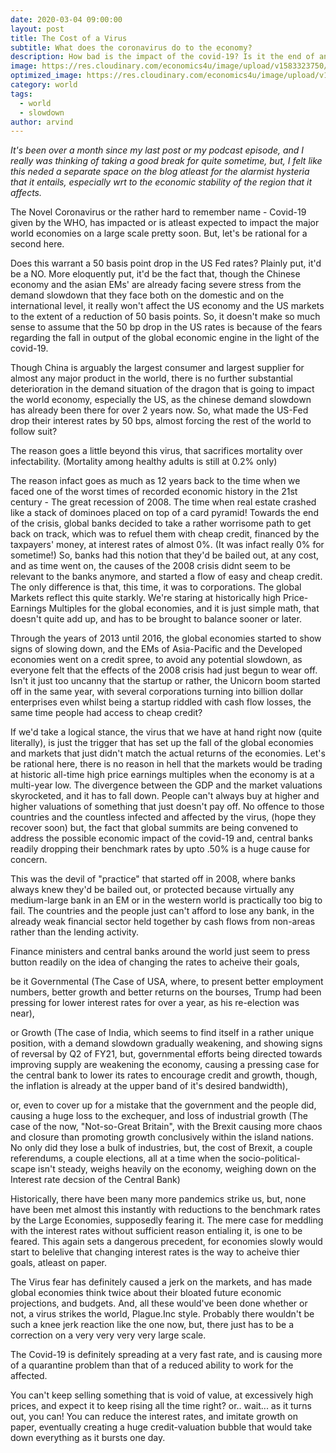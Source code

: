 ```yaml
---
date: 2020-03-04 09:00:00
layout: post
title: The Cost of a Virus
subtitle: What does the coronavirus do to the economy?
description: How bad is the impact of the covid-19? Is it the end of an era?
image: https://res.cloudinary.com/economics4u/image/upload/v1583323750/coronavirus_buu1wl.jpg
optimized_image: https://res.cloudinary.com/economics4u/image/upload/v1583323846/coronavirus_copy_wdmbpr.jpg
category: world
tags:
  - world
  - slowdown
author: arvind
---
```


<em> It's been over a month since my last post or my podcast episode, and I really was thinking of taking a good break for quite sometime, but, I felt like this neded a separate space on the blog atleast for the alarmist hysteria that it entails, especially wrt to the economic stability of the region that it affects.</em>

The Novel Coronavirus or the rather hard to remember name - Covid-19 given by the WHO, has impacted or is atleast expected to impact the major world economies on a large scale pretty soon. But, let's be rational for a second here.

Does this warrant a 50 basis point drop in the US Fed rates? Plainly put, it'd be a NO. More eloquently put, it'd be the fact that, though the Chinese economy and the asian EMs' are already facing severe stress from the demand slowdown that they face both on the domestic and on the international level, it really won't affect the US economy and the US markets to the extent of a reduction of 50 basis points. So, it doesn't make so much sense to assume that the 50 bp drop in the US rates is because of the fears regarding the fall in output of the global economic engine in the light of the covid-19.

Though China is arguably the largest consumer and largest supplier for almost any major product in the world, there is no further substantial deterioration in the demand situation of the dragon that is going to impact the world economy, especially the US, as the chinese demand slowdown has already been there for over 2 years now. So, what made the US-Fed drop their interest rates by 50 bps, almost forcing the rest of the world to follow suit?

The reason goes a little beyond this virus, that sacrifices mortality over infectability. (Mortality among healthy adults is still at 0.2% only)

The reason infact goes as much as 12 years back to the time when we faced one of the worst times of recorded economic history in the 21st century - The great recession of 2008. The time when real estate crashed like a stack of dominoes placed on top of a card pyramid! Towards the end of the crisis, global banks decided to take a rather worrisome path to get back on track, which was to refuel them with cheap credit, financed by the taxpayers' money, at interest rates of almost 0%. (It was infact really 0% for sometime!) So, banks had this notion that they'd be bailed out, at any cost, and as time went on, the causes of the 2008 crisis didnt seem to be relevant to the banks anymore, and started a flow of easy and cheap credit. The only difference is that, this time, it was to corporations. The global Markets reflect this quite starkly. We're staring at historically high Price-Earnings Multiples for the global economies, and it is just simple math, that doesn't quite add up, and has to be brought to balance sooner or later.

Through the years of 2013 until 2016, the global economies started to show signs of slowing down, and the EMs of Asia-Pacific and the Developed economies went on a credit spree, to avoid any potential slowdown, as everyone felt that the effects of the 2008 crisis had just begun to wear off. Isn't it just too uncanny that the startup or rather, the Unicorn boom started off in the same year, with several corporations turning into billion dollar enterprises even whilst being a startup riddled with cash flow losses, the same time people had access to cheap credit?

If we'd take a logical stance, the virus that we have at hand right now (quite literally), is just the trigger that has set up the fall of the global economies and markets that just didn't match the actual returns of the economies. Let's be rational here, there is no reason in hell that the markets would be trading at historic all-time high price earnings multiples when the economy is at a multi-year low. The divergence between the GDP and the market valuations skyrocketed, and it has to fall down. People can't always buy at higher and higher valuations of something that just doesn't pay off. No offence to those countries and the countless infected and affected by the virus, (hope they recover soon) but, the fact that global summits are being convened to address the possible economic impact of the covid-19 and, central banks readily dropping their benchmark rates by upto .50% is a huge cause for concern.

This was the devil of "practice" that started off in 2008, where banks always knew they'd be bailed out, or protected because virtually any medium-large bank in an EM or in the western world is practically too big to fail. The countries and the people just can't afford to lose any bank, in the already weak financial sector held together by cash flows from non-areas rather than the lending activity. 

Finance ministers and central banks around the world just seem to press button readily on the idea of changing the rates to acheive their goals,

be it Governmental (The Case of USA, where, to present better employment numbers, better growth and better returns on the bourses, Trump had been pressing for lower interest rates for over a year, as his re-election was near),

or Growth (The case of India, which seems to find itself in a rather unique position, with a demand slowdown gradually weakening, and showing signs of reversal by Q2 of FY21, but, governmental efforts being directed towards improving supply are weakening the economy, causing a pressing case for the central bank to lower its rates to encourage credit and growth, though, the inflation is already at the upper band of it's desired bandwidth),

or, even to cover up for a mistake that the government and the people did, causing a huge loss to the exchequer, and loss of industrial growth (The case of the now, "Not-so-Great Britain", with the Brexit causing more chaos and closure than promoting growth conclusively within the island nations. No only did they lose a bulk of industries, but, the cost of Brexit, a couple referendums, a couple elections, all at a time when the socio-political-scape isn't steady, weighs heavily on the economy, weighing down on the Interest rate decsion of the Central Bank)

Historically, there have been many more pandemics strike us, but, none have been met almost this instantly with reductions to the benchmark rates by the Large Economies, supposedly fearing it. The mere case for meddling with the interest rates without sufficient reason entialing it, is one to be feared. This again sets a dangerous precedent, for economies slowly would start to belelive that changing interest rates is the way to acheive thier goals, atleast on paper.

The Virus fear has definitely caused a jerk on the markets, and has made global economies think twice about their bloated future economic projections, and budgets. And, all these would've been done whether or not, a virus strikes the world, Plague.Inc style. Probably there wouldn't be such a knee jerk reaction like the one now, but, there just has to be a correction on a very very very very large scale.

The Covid-19 is definitely spreading at a very fast rate, and is causing more of a quarantine problem than that of a reduced ability to work for the affected.

You can't keep selling something that is void of value, at excessively high prices, and expect it to keep rising all the time right? or.. wait... as it turns out, you can! You can reduce the interest rates, and imitate growth on paper, eventually creating a huge credit-valuation bubble that would take down everything as it bursts one day.

